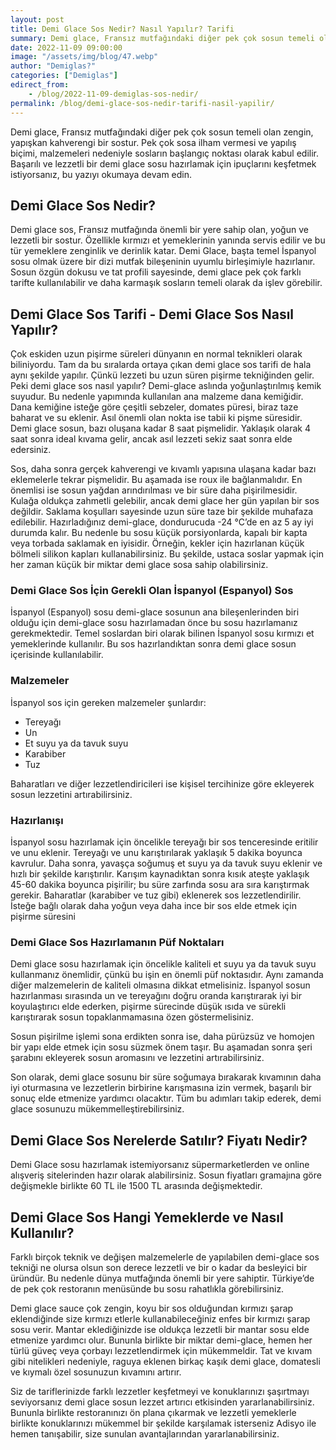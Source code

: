 ```yaml
---
layout: post
title: Demi Glace Sos Nedir? Nasıl Yapılır? Tarifi
summary: Demi glace, Fransız mutfağındaki diğer pek çok sosun temeli olan zengin, yapışkan kahverengi bir sostur. 
date: 2022-11-09 09:00:00
image: "/assets/img/blog/47.webp"
author: "Demiglas?"
categories: ["Demiglas"]
edirect_from:
    - /blog/2022-11-09-demiglas-sos-nedir/
permalink: /blog/demi-glace-sos-nedir-tarifi-nasil-yapilir/
---
```

Demi glace, Fransız mutfağındaki diğer pek çok sosun temeli olan zengin, yapışkan kahverengi bir sostur.  Pek çok sosa ilham vermesi ve yapılış biçimi, malzemeleri nedeniyle sosların başlangıç noktası olarak kabul edilir. Başarılı ve lezzetli bir demi glace sosu hazırlamak için ipuçlarını keşfetmek istiyorsanız, bu yazıyı okumaya devam edin. 

## Demi Glace Sos Nedir?

Demi glace sos, Fransız mutfağında önemli bir yere sahip olan, yoğun ve lezzetli bir sostur. Özellikle kırmızı et yemeklerinin yanında servis edilir ve bu tür yemeklere zenginlik ve derinlik katar. Demi Glace, başta temel İspanyol sosu olmak üzere bir dizi mutfak bileşeninin uyumlu birleşimiyle hazırlanır. Sosun özgün dokusu ve tat profili sayesinde, demi glace pek çok farklı tarifte kullanılabilir ve daha karmaşık sosların temeli olarak da işlev görebilir.


## Demi Glace Sos Tarifi - Demi Glace Sos Nasıl Yapılır?

Çok eskiden uzun pişirme süreleri dünyanın en normal teknikleri olarak biliniyordu. Tam da bu sıralarda ortaya çıkan demi glace sos tarifi de hala aynı şekilde yapılır. Çünkü lezzeti bu uzun süren pişirme tekniğinden gelir. Peki demi glace sos nasıl yapılır? Demi-glace aslında yoğunlaştırılmış kemik suyudur. Bu nedenle yapımında kullanılan ana malzeme dana kemiğidir. Dana kemiğine isteğe göre çeşitli sebzeler, domates püresi, biraz taze baharat ve su eklenir. Asıl önemli olan nokta ise tabii ki pişme süresidir. Demi glace sosun, bazı oluşana kadar 8 saat pişmelidir. Yaklaşık olarak 4 saat sonra ideal kıvama gelir, ancak asıl lezzeti sekiz saat sonra elde edersiniz.

Sos, daha sonra gerçek kahverengi ve kıvamlı yapısına ulaşana kadar bazı eklemelerle tekrar pişmelidir. Bu aşamada ise roux ile bağlanmalıdır. En önemlisi ise sosun yağdan arındırılması ve bir süre daha pişirilmesidir. Kulağa oldukça zahmetli gelebilir, ancak demi glace her gün yapılan bir sos değildir. Saklama koşulları sayesinde uzun süre taze bir şekilde muhafaza edilebilir. Hazırladığınız demi-glace, dondurucuda -24 °C’de en az 5 ay iyi durumda kalır. Bu nedenle bu sosu küçük porsiyonlarda, kapalı bir kapta veya torbada saklamak en iyisidir. Örneğin, kekler için hazırlanan küçük bölmeli silikon kapları kullanabilirsiniz. Bu şekilde, ustaca soslar yapmak için her zaman küçük bir miktar demi glace sosa sahip olabilirsiniz.

### Demi Glace Sos İçin Gerekli Olan İspanyol (Espanyol) Sos

 İspanyol (Espanyol) sosu demi-glace sosunun ana bileşenlerinden biri olduğu için demi-glace sosu hazırlamadan önce bu sosu hazırlamanız gerekmektedir. Temel soslardan biri olarak bilinen İspanyol sosu kırmızı et yemeklerinde kullanılır. Bu sos hazırlandıktan sonra demi glace sosun içerisinde kullanılabilir. 

###  Malzemeler

İspanyol sos için gereken malzemeler şunlardır:

* Tereyağı
* Un
* Et suyu ya da tavuk suyu
* Karabiber
* Tuz

Baharatları ve diğer lezzetlendiricileri ise kişisel tercihinize göre ekleyerek sosun lezzetini artırabilirsiniz. 

### Hazırlanışı

İspanyol sosu hazırlamak için öncelikle tereyağı bir sos tenceresinde eritilir ve unu eklenir. Tereyağı ve unu karıştırılarak yaklaşık 5 dakika boyunca kavrulur. Daha sonra, yavaşça soğumuş et suyu ya da tavuk suyu eklenir ve hızlı bir şekilde karıştırılır. Karışım kaynadıktan sonra kısık ateşte yaklaşık 45-60 dakika boyunca pişirilir; bu süre zarfında sosu ara sıra karıştırmak gerekir. Baharatlar (karabiber ve tuz gibi) eklenerek sos lezzetlendirilir. İsteğe bağlı olarak daha yoğun veya daha ince bir sos elde etmek için pişirme süresini 

### Demi Glace Sos Hazırlamanın Püf Noktaları

Demi glace sosu hazırlamak için öncelikle kaliteli et suyu ya da tavuk suyu kullanmanız önemlidir, çünkü bu işin en önemli püf noktasıdır. Aynı zamanda diğer malzemelerin de kaliteli olmasına dikkat etmelisiniz. İspanyol sosun hazırlanması sırasında un ve tereyağını doğru oranda karıştırarak iyi bir koyulaştırıcı elde ederken, pişirme sürecinde düşük ısıda ve sürekli karıştırarak sosun topaklanmamasına özen göstermelisiniz.

Sosun pişirilme işlemi sona erdikten sonra ise, daha pürüzsüz ve homojen bir yapı elde etmek için sosu süzmek önem taşır. Bu aşamadan sonra şeri şarabını ekleyerek sosun aromasını ve lezzetini artırabilirsiniz.

Son olarak, demi glace sosunu bir süre soğumaya bırakarak kıvamının daha iyi oturmasına ve lezzetlerin birbirine karışmasına izin vermek, başarılı bir sonuç elde etmenize yardımcı olacaktır. Tüm bu adımları takip ederek, demi glace sosunuzu mükemmelleştirebilirsiniz. 


## Demi Glace Sos Nerelerde Satılır? Fiyatı Nedir?

Demi Glace sosu hazırlamak istemiyorsanız süpermarketlerden ve online alışveriş sitelerinden hazır olarak alabilirsiniz. Sosun fiyatları gramajına göre değişmekle birlikte 60 TL ile 1500 TL arasında değişmektedir. 

## Demi Glace Sos Hangi Yemeklerde ve Nasıl Kullanılır?

Farklı birçok teknik ve değişen malzemelerle de yapılabilen demi-glace sos tekniği ne olursa olsun son derece lezzetli ve bir o kadar da besleyici bir üründür. Bu nedenle dünya mutfağında önemli bir yere sahiptir. Türkiye’de de pek çok restoranın menüsünde bu sosu rahatlıkla görebilirsiniz.

Demi glace sauce çok zengin, koyu bir sos olduğundan kırmızı şarap eklendiğinde size kırmızı etlerle kullanabileceğiniz enfes bir kırmızı şarap sosu verir. Mantar eklediğinizde ise oldukça lezzetli bir mantar sosu elde etmenize yardımcı olur. Bununla birlikte bir miktar demi-glace, hemen her türlü güveç veya çorbayı lezzetlendirmek için mükemmeldir. Tat ve kıvam gibi nitelikleri nedeniyle, raguya eklenen birkaç kaşık demi glace, domatesli ve kıymalı özel sosunuzun kıvamını artırır.

Siz de tariflerinizde farklı lezzetler keşfetmeyi ve konuklarınızı şaşırtmayı seviyorsanız demi glace sosun lezzet artırıcı etkisinden yararlanabilirsiniz. Bununla birlikte restoranınızı ön plana çıkarmak ve lezzetli yemeklerle birlikte konuklarınızı mükemmel bir şekilde karşılamak isterseniz <a href="https://adisyo.com" target="_blank"></a>Adisyo ile hemen tanışabilir, size sunulan avantajlarından yararlanabilirsiniz.
